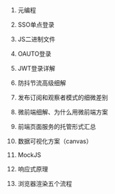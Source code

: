 01. 元编程

02. SSO单点登录
03. JS二进制文件
04. OAUTO登录
05. JWT登录详解
06. 防抖节流高级细解
07. 发布订阅和观察者模式的细微差别
08. 微前端细解、为什么用微前端方案
09. 前端页面服务的托管形式汇总
10. 数据可视化方案（canvas）
11. MockJS
12. 响应式原理
13. 浏览器渲染五个流程

